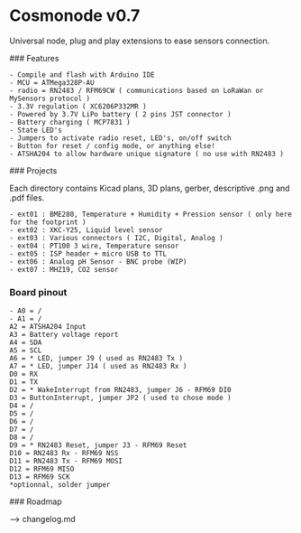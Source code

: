 # Cosmonode v0.7

Universal node, plug and play extensions to ease sensors connection.


### Features

	- Compile and flash with Arduino IDE
	- MCU = ATMega328P-AU
	- radio = RN2483 / RFM69CW ( communications based on LoRaWan or MySensors protocol )
	- 3.3V regulation ( XC6206P332MR )
	- Powered by 3.7V LiPo battery ( 2 pins JST connector )
	- Battery charging ( MCP7831 )
	- State LED's
	- Jumpers to activate radio reset, LED's, on/off switch
	- Button for reset / config mode, or anything else!
	- ATSHA204 to allow hardware unique signature ( no use with RN2483 )

### Projects

Each directory contains Kicad plans, 3D plans, gerber, descriptive .png and .pdf files.

	- ext01 : BME280, Temperature + Humidity + Pression sensor ( only here for the footprint )
	- ext02 : XKC-Y25, Liquid level sensor
	- ext03 : Various connectors ( I2C, Digital, Analog )
	- ext04 : PT100 3 wire, Temperature sensor
	- ext05 : ISP header + micro USB to TTL 
	- ext06 : Analog pH Sensor - BNC probe (WIP)
	- ext07 : MHZ19, CO2 sensor

### Board pinout

	- A0 = /
	- A1 = /
	A2 = ATSHA204 Input
	A3 = Battery voltage report
	A4 = SDA
	A5 = SCL
	A6 = * LED, jumper J9 ( used as RN2483 Tx )
	A7 = * LED, jumper J14 ( used as RN2483 Rx )
	D0 = RX
	D1 = TX
	D2 = * WakeInterrupt from RN2483, jumper J6 - RFM69 DI0
	D3 = ButtonInterrupt, jumper JP2 ( used to chose mode )
	D4 = /
	D5 = /
	D6 = /
	D7 = /
	D8 = /
	D9 = * RN2483 Reset, jumper J3 - RFM69 Reset
	D10 = RN2483 Rx - RFM69 NSS
	D11 = RN2483 Tx - RFM69 MOSI
	D12 = RFM69 MISO
	D13 = RFM69 SCK
	*optionnal, solder jumper

### Roadmap

--> changelog.md
